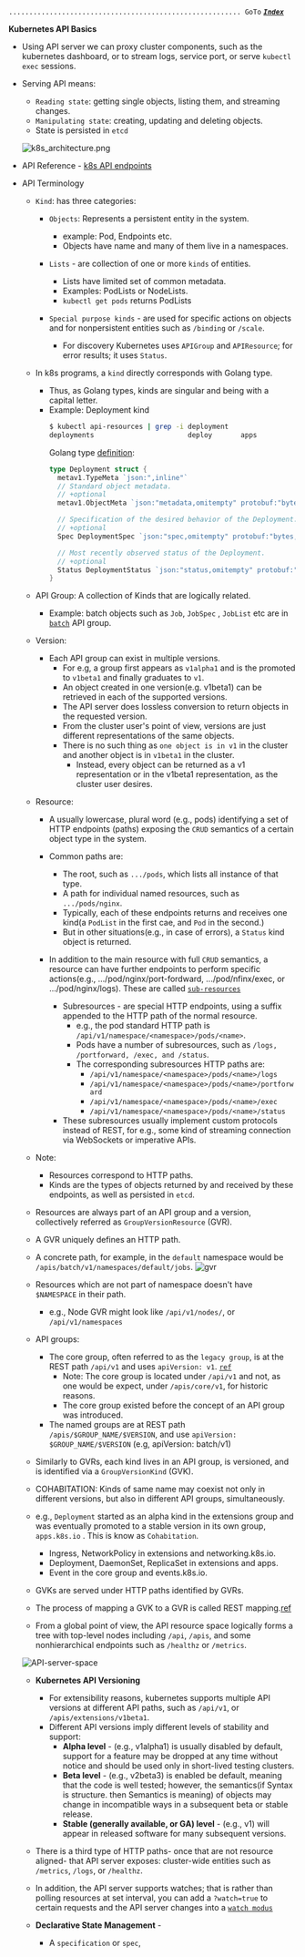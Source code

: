 `......................................................... GoTo` [***`Index`***](../README.md)

**Kubernetes API Basics**

- Using API server we can proxy cluster components, such as the kubernetes dashboard, or to stream logs, service port, or serve `kubectl exec` sessions.

- Serving API means:
  - `Reading state`: getting single objects, listing them, and streaming changes.
  - `Manipulating state`: creating, updating and deleting objects.
  - State is persisted in `etcd`
  
  ![k8s_architecture.png](static_files/k8s_architecture.png)
  
- API Reference - [k8s API endpoints](https://kubernetes.io/docs/reference/generated/kubernetes-api/v1.17/)

- API Terminology
  - `Kind`: has three categories:
    - `Objects`: Represents a persistent entity in the system.
      - example: Pod, Endpoints etc. 
      - Objects have name and many of them live in a namespaces.
  
    - `Lists` - are collection of one or more `kinds` of entities.
      - Lists have limited set of common metadata. 
      - Examples: PodLists or NodeLists.
      - `kubectl get pods` returns PodLists
    
    - `Special purpose kinds` - are used for specific actions on objects and for nonpersistent entities such as `/binding` or `/scale`.
      - For discovery Kubernetes uses `APIGroup` and `APIResource`; for error results; it uses `Status`.
      
  - In k8s programs, a `kind` directly corresponds with Golang type. 
    - Thus, as Golang types, kinds are singular and being with a capital letter.
    - Example: Deployment kind 
      ```bash
      $ kubectl api-resources | grep -i deployment
      deployments                       deploy       apps                           true         Deployment
      ```
      Golang type [definition](https://github.com/kubernetes/api/blob/master/apps/v1/types.go#L254):      
      ```go
      type Deployment struct {
        metav1.TypeMeta `json:",inline"`
        // Standard object metadata.
        // +optional
        metav1.ObjectMeta `json:"metadata,omitempty" protobuf:"bytes,1,opt,name=metadata"`
      
        // Specification of the desired behavior of the Deployment.
        // +optional
        Spec DeploymentSpec `json:"spec,omitempty" protobuf:"bytes,2,opt,name=spec"`
      
        // Most recently observed status of the Deployment.
        // +optional
        Status DeploymentStatus `json:"status,omitempty" protobuf:"bytes,3,opt,name=status"`
      }
      ```     
      
  - API Group: A collection of Kinds that are logically related. 
    - Example: batch objects such as `Job`, `JobSpec` , `JobList` etc are in [`batch`](https://github.com/kubernetes/api/tree/master/batch) API group. 
    
  - Version: 
    - Each API group can exist in multiple versions.
      - For e.g, a group first appears as `v1alpha1` and is the promoted to `v1beta1` and finally graduates to `v1`.
      - An object created in one version(e.g. v1beta1) can be retrieved in each of the supported versions. 
      - The API server does lossless conversion to return objects in the requested version.
      - From the cluster user's point of view, versions are just different representations of the same objects.
      - There is no such thing as `one object is in v1` in the cluster and another object is in `v1beta1` in the cluster.
        - Instead, every object can be returned as a v1 representation or in the v1beta1 representation, as the cluster user desires.
        
  - Resource:
    - A usually lowercase, plural word (e.g., pods) identifying a set of HTTP endpoints (paths) exposing the `CRUD` semantics of a certain object type in the system.
    - Common paths are:
      - The root, such as `.../pods`, which lists all instance of that type.
      - A path for individual named resources, such as `.../pods/nginx`.
      - Typically, each of these endpoints returns and receives one kind(a `PodList` in the first cae, and `Pod` in the second.)
      - But in other situations(e.g., in case of errors), a `Status` kind object is returned.
    
    - In addition to the main resource with full `CRUD` semantics, a resource can have further endpoints to perform specific actions(e.g., .../pod/nginx/port-fordward, .../pod/nfinx/exec, or .../pod/nginx/logs).  These are called [`sub-resources`](../../k8s_api/k8s_api_conventions/README.md)
      - Subresources - are special HTTP endpoints, using a suffix appended to the HTTP path of the normal resource.
        - e.g., the pod standard HTTP path is `/api/v1/namespace/<namespace>/pods/<name>`.
        - Pods have a number of subresources, such as `/logs, /portforward, /exec, and /status`.
        - The corresponding subresources HTTP paths are:
          - `/api/v1/namespace/<namespace>/pods/<name>/logs`   
          - `/api/v1/namespace/<namespace>/pods/<name>/portforward`   
          - `/api/v1/namespace/<namespace>/pods/<name>/exec`   
          - `/api/v1/namespace/<namespace>/pods/<name>/status`   
      - These subresources usually implement custom protocols instead of REST, for e.g., some kind of streaming connection via WebSockets or imperative APIs.          
      
  
  - Note:
    - Resources correspond to HTTP paths.
    - Kinds are the types of objects returned by and received by these endpoints, as well as persisted in `etcd`.
    
  - Resources are always part of an API group and a version, collectively referred as `GroupVersionResource` (GVR).
  - A GVR uniquely defines an HTTP path.
  - A concrete path, for example, in the `default` namespace would be `/apis/batch/v1/namespaces/default/jobs`.
    ![gvr](static_files/gvr.png)   
    
  - Resources which are not part of namespace doesn't have `$NAMESPACE` in their path.
    - e.g., Node GVR might look like `/api/v1/nodes/`, or `/api/v1/namespaces`
  
  - API groups:
    - The core group, often referred to as the `legacy group`, is at the REST path `/api/v1` and uses `apiVersion: v1`. [`ref`](https://github.com/kubernetes/api/tree/master/core/v1)
      - Note: The core group is located under `/api/v1` and not, as one would be expect, under `/apis/core/v1`, for historic reasons.
      - The core group existed before the concept of an API group was introduced.
    - The named groups are at REST path `/apis/$GROUP_NAME/$VERSION`, and use `apiVersion: $GROUP_NAME/$VERSION` (e.g, apiVersion: batch/v1)
    
  - Similarly to GVRs, each kind lives in an API group, is versioned, and is identified via a `GroupVersionKind` (GVK).
  
  - COHABITATION: Kinds of same name may coexist not only in different versions, but also in different API groups, simultaneously.
  - e.g., `Deployment` started as an alpha kind in the extensions group and was eventually promoted to a stable version in its own group, `apps.k8s.io` . This is know as `Cohabitation`.
    - Ingress, NetworkPolicy in extensions and networking.k8s.io.
    - Deployment, DaemonSet, ReplicaSet in extensions and apps.
    - Event in the core group and events.k8s.io.
    
  
  - GVKs are served under HTTP paths identified by GVRs.
  - The process of mapping a GVK to a GVR is called REST mapping.[ref](https://github.com/kubernetes/apimachinery/blob/master/pkg/api/meta/interfaces.go#L113)
  
  
  - From a global point of view, the API resource space logically forms a tree with top-level nodes including `/api`, `/apis`, and some nonhierarchical endpoints such as `/healthz` or `/metrics`. 
  
  ![API-server-space](static_files/API-server-space.png)
  
  - **Kubernetes API Versioning**
    - For extensibility reasons, kubernetes supports multiple API versions at different API paths, such as `/api/v1`, or `/apis/extensions/v1beta1`.
    - Different API versions imply different levels of stability and support:
      - **Alpha level** - (e.g., v1alpha1) is usually disabled by default, support for a feature may be dropped at any time without notice and should be used only in short-lived testing clusters.
      - **Beta level** - (e.g., v2beta3) is enabled be default, meaning that the code is well tested; however, the semantics(if Syntax is structure. then Semantics is meaning) of objects may change in incompatible ways in a subsequent beta or stable release.
      - **Stable (generally available, or GA) level** - (e.g., v1) will appear in released software for many subsequent versions.
      
      
  - There is a third type of HTTP paths- once that are not resource aligned- that API server exposes: cluster-wide entities such as `/metrics`, `/logs`, or `/healthz`.
  - In addition, the API server supports watches; that is rather than polling resources at set interval, you can add a `?watch=true` to certain requests and the API server changes into a [`watch modus`](https://kubernetes.io/docs/reference/using-api/api-concepts/#efficient-detection-of-changes)     
  
  
  - **Declarative State Management** - 
    - A `specification` or `spec`,    